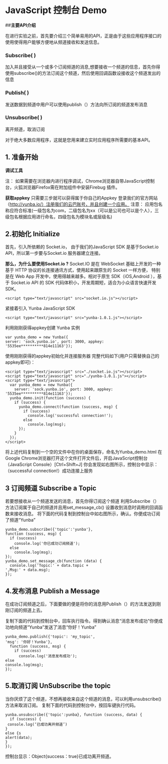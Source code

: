 # JavaScript 控制台 Demo


##**主要API介绍**

在进行实验之前，首先要介绍三个简单易用的API，正是由于这些应用程序接口的使用使得用户能够方便地从频道接收和发送信息。


### Subscribe( )
加入并且接受从一个或多个订阅频道的消息,想要接收一个频道的信息，首先你得使用subscribe()的方法订阅这个频道，然后使用回调函数设接收这个频道发出的信息
### Publish( )
发送数据到频道中用户可以使用publish（）方法向所订阅的频道发布消息
### Unsubscribe( )
离开频道，取消订阅

对于绝大多数应用程序，这就是您用来建立实时应用程序所需要的基本API。



## 1. 准备开始
**调试工具**

注： 如果需要在浏览器内进行程序调试，Chrome浏览器自带JavaScript控制台，火狐浏览器Firefox需在附加组件中安装Firebug 插件。

**获取appkey**
只需要三步就可以获得属于你自己的Appkey
登录我们的官方网站（http://yunba.io/）注册我们的云巴账号，并且创建一个应用。
注意： 应用包名称应符合标准(一级包名为com，二级包名为xx（可以是公司也可以是个人），三级包名根据应用进行命名，四级包名为模块名或层级名)

## 2.初始化  Initialize
首先，引入所依赖的 Socket.io，
由于我们的JavaScript SDK 是基于Socket.io API，所以第一步要与Socket.io 服务器建立连接。

**那么，为什么要使用Socket.io ?**
Socket.IO 是在 WebSocket 基础上开发的一种基于 HTTP 协议的长连接通讯方式，使用起来跟原生的 Socket 一样方便， 特别是在 Web App 开发中，使用得越来越多。相对于原生 SDK（iOS,Android ），基于 Socket.io API 的 SDK 代码体积小，开发周期短，适合为小众语言快速开发 SDK。

```
<script type="text/javascript" src="socket.io.js"></script>
```
 紧接着引入 Yunba JavaScript SDK
```
<script type="text/javascript" src="yunba-1.0.1.js"></script>
```
利用刚刚获得appkey创建 Yunba 实例
```
var yunba_demo = new Yunba({
server: 'sock.yunba.io', port: 3000, appkey: '5535ee**********814e11163'});
```
使用刚刚获得的appkey初始化并连接服务器
完整代码如下(用户只需替换自己的appkey即可)：
```
<script type="text/javascript" src="./socket.io.js"></script>
<script type="text/javascript" src="./yunba-1.0.1.js"></script>
<script type="text/javascript">
  var yunba_demo = new Yunba({
    server: 'sock.yunba.io', port: 3000, appkey: '5535ee**********814e11163'});
  yunba_demo.init(function (success) {
    if (success) {
      yunba_demo.connect(function (success, msg) {
        if (success)
          console.log('successful connection!');
        else
          console.log(msg);
      });
    }
  });
</script>
```
将上述代码复制到一个空的文件中在你的桌面保存，命名为Yunba_demo.html
在Google Chrome浏览器打开这个文件打开文件后，开启JavaScript控制台（JavaScript Console）[Ctrl+Shift+J]
你会发现如右图所示，控制台中显示：（successful connection!）成功连接上服务
## 3 订阅频道 Subscribe a Topic
若要想接收从一个频道发送的消息，首先你得订阅这个频道
利用Subscribe（）方法订阅属于自己的频道并且用set_message_cb() 设置收到消息时调用的回调函数来接收消息。
将下面的代码复制到控制台中如右图所示，确认。你便成功订阅了频道“Yunba”
```
yunba_demo.subscribe({'topic':'yunba'},
function (success, msg) {
  if (success)
    console.log('你已成功订阅频道');
  else
    console.log(msg);
});
yunba_demo.set_message_cb(function (data) {
  console.log('Topic:' + data.topic +
',Msg:' + data.msg);
});
```
## 4.发布消息 Publish a Message
在成功订阅频道之后，下面要做的便是将你的消息用Publish（）的方法发送到刚刚订阅的频道上去。



复制下面的代码到控制台中，回车执行指令。得到确认消息“消息发布成功”你便成功地向频道“Yunba”发送了消息“你好！Yunba”
```
yunba_demo.publish({'topic': 'my_topic',
'msg': '你好！Yunba'},
  function (success, msg) {
    if (success)
      console.log('消息发布成功');
else
console.log(msg);
});
```
## 5.取消订阅 UnSubscribe the topic
当你厌烦了这个频道，不想再接收来自这个频道的消息，可以利用unsubscribe()方法来取消订阅。
复制下面的代码到控制台中，按回车键执行代码。
```
yunba.unsubscribe({'topic':yunba}, function (success, data) {
  if (success) {
 console.log(‘已成功离开频道’)
}
else {s
alert(data);
}
});
```
控制台显示：Object{success：true}已成功离开频道。
